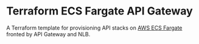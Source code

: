 # Terraform ECS Fargate API Gateway

A Terraform template for provisioning API stacks on [AWS ECS Fargate](https://aws.amazon.com/fargate/) fronted by API Gateway and NLB.
